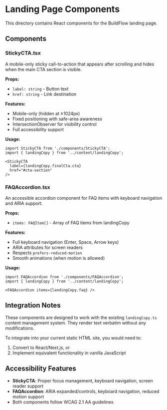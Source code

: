 # Landing Page Components

This directory contains React components for the BuildFlow landing page.

## Components

### StickyCTA.tsx
A mobile-only sticky call-to-action that appears after scrolling and hides when the main CTA section is visible.

**Props:**
- `label: string` - Button text
- `href: string` - Link destination

**Features:**
- Mobile-only (hidden at ≥1024px)
- Fixed positioning with safe-area awareness
- IntersectionObserver for visibility control
- Full accessibility support

**Usage:**
```tsx
import StickyCTA from './components/StickyCTA';
import { landingCopy } from '../content/landingCopy';

<StickyCTA 
  label={landingCopy.finalCta.cta} 
  href="#cta-section" 
/>
```

### FAQAccordion.tsx
An accessible accordion component for FAQ items with keyboard navigation and ARIA support.

**Props:**
- `items: FAQItem[]` - Array of FAQ items from landingCopy

**Features:**
- Full keyboard navigation (Enter, Space, Arrow keys)
- ARIA attributes for screen readers
- Respects `prefers-reduced-motion`
- Smooth animations (when motion is allowed)

**Usage:**
```tsx
import FAQAccordion from './components/FAQAccordion';
import { landingCopy } from '../content/landingCopy';

<FAQAccordion items={landingCopy.faq} />
```

## Integration Notes

These components are designed to work with the existing `landingCopy.ts` content management system. They render text verbatim without any modifications.

To integrate into your current static HTML site, you would need to:
1. Convert to React/Next.js, or
2. Implement equivalent functionality in vanilla JavaScript

## Accessibility Features

- **StickyCTA**: Proper focus management, keyboard navigation, screen reader support
- **FAQAccordion**: ARIA expanded/controls, keyboard navigation, reduced motion support
- Both components follow WCAG 2.1 AA guidelines
